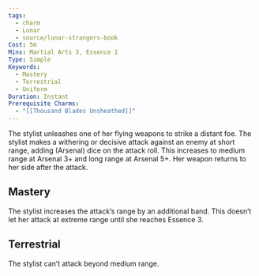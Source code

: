 ```yaml
---
tags:
  - charm
  - Lunar
  - source/lunar-strangers-book
Cost: 5m
Mins: Martial Arts 3, Essence 1
Type: Simple
Keywords:
  - Mastery
  - Terrestrial
  - Uniform
Duration: Instant
Prerequisite Charms:
  - "[[Thousand Blades Unsheathed]]"
---
```

The stylist unleashes one of her flying weapons to strike a distant foe.
The stylist makes a withering or decisive attack against an enemy at short range, adding (Arsenal) dice on the attack roll. This increases to medium range at Arsenal 3+ and long range at Arsenal 5+. Her weapon returns to her side after the attack.

## Mastery
The stylist increases the attack’s range by an additional band. This doesn’t let her attack at extreme range until she reaches Essence 3.

## Terrestrial
The stylist can’t attack beyond medium range.